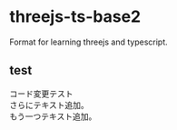 # threejs-ts-base2
Format for learning threejs and typescript.

## test
コード変更テスト  
さらにテキスト追加。  
もう一つテキスト追加。
